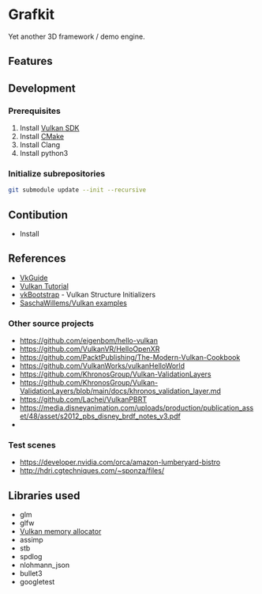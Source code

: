 # Grafkit

Yet another 3D framework / demo engine.

## Features

## Development

### Prerequisites
1. Install [Vulkan SDK](https://vulkan.lunarg.com/sdk/home)
2. Install [CMake](https://cmake.org/download/)
3. Install Clang
4. Install python3

### Initialize subrepositories

```bash
git submodule update --init --recursive
```

## Contibution

- Install

## References

- [VkGuide](https://vkguide.dev/)
- [Vulkan Tutorial](https://vulkan-tutorial.com)
- [vkBootstrap](https://github.com/charles-lunarg/vk-bootstrap) - Vulkan Structure Initializers
- [SaschaWillems/Vulkan examples](https://github.com/SaschaWillems/Vulkan)

### Other source projects

- https://github.com/eigenbom/hello-vulkan
- https://github.com/VulkanVR/HelloOpenXR
- https://github.com/PacktPublishing/The-Modern-Vulkan-Cookbook
- https://github.com/VulkanWorks/vulkanHelloWorld
- https://github.com/KhronosGroup/Vulkan-ValidationLayers
- https://github.com/KhronosGroup/Vulkan-ValidationLayers/blob/main/docs/khronos_validation_layer.md
- https://github.com/Lachei/VulkanPBRT
- https://media.disneyanimation.com/uploads/production/publication_asset/48/asset/s2012_pbs_disney_brdf_notes_v3.pdf
-
### Test scenes

- https://developer.nvidia.com/orca/amazon-lumberyard-bistro
- http://hdri.cgtechniques.com/~sponza/files/

## Libraries used

- glm
- glfw
- [Vulkan memory allocator](https://github.com/GPUOpen-LibrariesAndSDKs/VulkanMemoryAllocator)
- assimp
- stb
- spdlog
- nlohmann_json
- bullet3
- googletest
